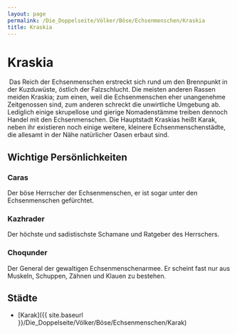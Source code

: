 ```yaml
---
layout: page
permalink: /Die_Doppelseite/Völker/Böse/Echsenmenschen/Kraskia
title: Kraskia
---
```


# Kraskia

<img alt="" src="{{ site.baseurl }}/assets/images/wappen/kraskia.jpg" />
Das Reich der Echsenmenschen erstreckt sich rund um den Brennpunkt in der Kuzduwüste, östlich der Falzschlucht. Die meisten anderen Rassen meiden Kraskia; zum einen, weil die Echsenmenschen eher unangenehme Zeitgenossen sind, zum anderen schreckt die unwirtliche Umgebung ab. Lediglich einige skrupellose und gierige Nomadenstämme treiben dennoch Handel mit den Echsenmenschen. Die Hauptstadt Kraskias heißt Karak, neben ihr existieren noch einige weitere, kleinere Echsenmenschenstädte, die allesamt in der Nähe natürlicher Oasen erbaut sind.

## Wichtige Persönlichkeiten

### Caras

Der böse Herrscher der Echsenmenschen, er ist sogar unter den Echsenmenschen gefürchtet.

### Kazhrader

Der höchste und sadistischste Schamane und Ratgeber des Herrschers.

### Choqunder

Der General der gewaltigen Echsenmenschenarmee. Er scheint fast nur aus Muskeln, Schuppen, Zähnen und Klauen zu bestehen. 

## Städte

- [Karak]({{ site.baseurl }}/Die_Doppelseite/Völker/Böse/Echsenmenschen/Karak)

